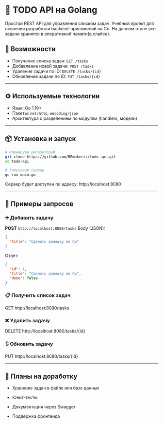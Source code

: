 # 📝 TODO API на Golang

Простой REST API для управления списком задач. Учебный проект для освоения разработки backend-приложений на Go.
На данном этапе все задачи хранятся в оперативной памяти(в слайсе).

## 🚀 Возможности

- Получение списка задач: `GET /tasks`
- Добавление новой задачи: `POST /tasks`
- Удаление задачи по ID: `DELETE /tasks/{id}`
- Обновление задачи по ID: `PUT /tasks/{id}`

---

## ⚙️  Используемые технологии

- Язык: Go 1.19+
- Пакеты: `net/http`, `encoding/json`
- Архитектура с разделением по модулям (handlers, модели)

---

## 📦 Установка и запуск

```bash
# Клонируем репозиторий
git clone https://github.com/REmakerzz/todo-api.git
cd todo-api

# Запускаем сервер
go run main.go
```

Сервер будет доступен по адресу:
http://localhost:8080

---

## 🔧 Примеры запросов
### ➕ Добавить задачу

**POST** `http://localhost:8080/tasks`
Body (JSON):

```json
{
  "title": "Сделать домашку по Go"
}
```

Ответ:

```json
{
  "id": 1,
  "title": "Сделать домашку по Go",
  "done": false
}
```

### 📋 Получить список задач

GET http://localhost:8080/tasks

### ❌ Удалить задачу

DELETE http://localhost:8080/tasks/{id}

### 🔃 Обновить задачу

PUT http://localhost:8080/tasks/{id}

---

## 📌 Планы на доработку

- Хранение задач в файле или базе данных

- Юнит-тесты

- Документация через Swagger

- Поддержка фронтенда
